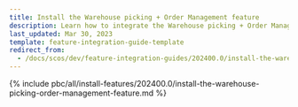 ```yaml
---
title: Install the Warehouse picking + Order Management feature
description: Learn how to integrate the Warehouse picking + Order Management feature into your project
last_updated: Mar 30, 2023
template: feature-integration-guide-template
redirect_from:
  - /docs/scos/dev/feature-integration-guides/202400.0/install-the-warehouse-picking-order-management-feature.html
---
```


{% include pbc/all/install-features/202400.0/install-the-warehouse-picking-order-management-feature.md %} <!-- To edit, see /_includes/pbc/all/install-features/202400.0/install-the-warehouse-picking-order-management-feature.md -->
